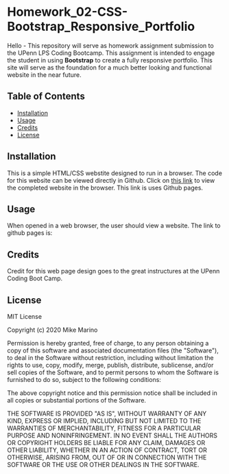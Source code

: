 # Homework_02-CSS-Bootstrap_Responsive_Portfolio


Hello - This repository will serve as homework assignment submission to the UPenn LPS Coding Bootcamp. This assignment is intended to engage the student in using <strong>Bootstrap</strong> to create a fully responsive portfolio. This site will serve as the foundation for a much better looking and functional website in the near future.  

## Table of Contents
* [Installation](#installation)
* [Usage](#usage)
* [Credits](#credits)
* [License](#license)

## Installation

This is a simple HTML/CSS webstite designed to run in a browser.  The code for this website can be viewed directly in Github. Click on  <a href = "https://mikemarino.github.io/Homework_02-CSS-Bootstrap_Responsive_Portfolio/index.html">this link</a> to view the completed website in the browser.  This link is uses Github pages.

## Usage

When opened in a web browser, the user should view a website.  The link to github pages is: 


## Credits
Credit for this web page design goes to the great instructures at the UPenn Coding Boot Camp.  

## License
MIT License

Copyright (c) 2020  Mike Marino

Permission is hereby granted, free of charge, to any person obtaining a copy
of this software and associated documentation files (the "Software"), to deal
in the Software without restriction, including without limitation the rights
to use, copy, modify, merge, publish, distribute, sublicense, and/or sell
copies of the Software, and to permit persons to whom the Software is
furnished to do so, subject to the following conditions:

The above copyright notice and this permission notice shall be included in all
copies or substantial portions of the Software.

THE SOFTWARE IS PROVIDED "AS IS", WITHOUT WARRANTY OF ANY KIND, EXPRESS OR
IMPLIED, INCLUDING BUT NOT LIMITED TO THE WARRANTIES OF MERCHANTABILITY,
FITNESS FOR A PARTICULAR PURPOSE AND NONINFRINGEMENT. IN NO EVENT SHALL THE
AUTHORS OR COPYRIGHT HOLDERS BE LIABLE FOR ANY CLAIM, DAMAGES OR OTHER
LIABILITY, WHETHER IN AN ACTION OF CONTRACT, TORT OR OTHERWISE, ARISING FROM,
OUT OF OR IN CONNECTION WITH THE SOFTWARE OR THE USE OR OTHER DEALINGS IN THE
SOFTWARE.
